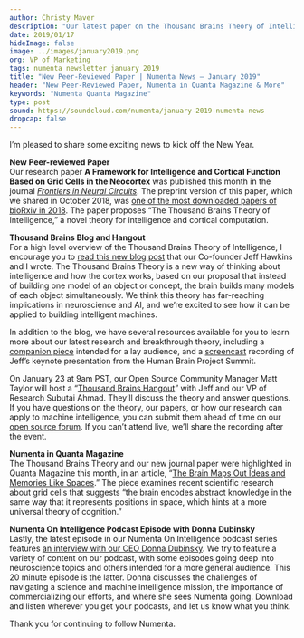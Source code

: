 ```yaml
---
author: Christy Maver
description: "Our latest paper on the Thousand Brains Theory of Intelligence was published this month in the journal Frontiers in Neural Circuits. The preprint version of this paper, which we shared in October 2018, was one of the most downloaded papers of bioRxiv in 2018. Jeff Hawkins and Christy Maver wrote a blog on the key insights of the paper and its implications for AI. The new paper was also highlighted in Quanta Magazine this month."
date: 2019/01/17
hideImage: false
image: ../images/january2019.png
org: VP of Marketing
tags: numenta newsletter january 2019
title: "New Peer-Reviewed Paper | Numenta News – January 2019"
header: "New Peer-Reviewed Paper, Numenta in Quanta Magazine & More"
keywords: "Numenta Quanta Magazine"
type: post
sound: https://soundcloud.com/numenta/january-2019-numenta-news
dropcap: false
---
```


I’m pleased to share some exciting news to kick off the New Year.

**New Peer-reviewed Paper** <br>
Our research paper **A Framework for Intelligence and Cortical Function Based on Grid Cells in the Neocortex** was published this month in the journal *[Frontiers in Neural Circuits](https://doi.org/10.3389/fncir.2018.00121)*. The preprint version of this paper, which we shared in October 2018, was [one of the most downloaded papers of bioRxiv in 2018](https://www.rxivist.org/top/2018). The paper proposes “The Thousand Brains Theory of Intelligence,” a novel theory for intelligence and cortical computation.

**Thousand Brains Blog and Hangout** <br>
For a high level overview of the Thousand Brains Theory of Intelligence, I encourage you to [read this new blog post](/blog/2019/01/16/the-thousand-brains-theory-of-intelligence/) that our Co-founder Jeff Hawkins and I wrote. The Thousand Brains Theory is a new way of thinking about intelligence and how the cortex works, based on our proposal that instead of building one model of an object or concept, the brain builds many models of each object simultaneously. We think this theory has far-reaching implications in neuroscience and AI, and we’re excited to see how it can be applied to building intelligent machines.

In addition to the blog, we have several resources available for you to learn more about our latest research and breakthrough theory, including a [companion piece](/neuroscience-research/research-publications/papers/thousand-brains-theory-of-intelligence-companion-paper/) intended for a lay audience, and a [screencast](/resources/videos/jeff-hawkins-human-brain-project-screencast/) recording of Jeff’s keynote presentation from the Human Brain Project Summit.

On January 23 at 9am PST, our Open Source Community Manager Matt Taylor will host a “[Thousand Brains Hangout](https://youtu.be/UpupNS6aF7o)” with Jeff and our VP of Research Subutai Ahmad. They’ll discuss the theory and answer questions.  If you have questions on the theory, our papers, or how our research can apply to machine intelligence, you can submit them ahead of time on our [open source forum](https://discourse.numenta.org/t/thousand-brains-hangout-with-jeff-subutai/5077). If you can’t attend live, we’ll share the recording after the event.

**Numenta in Quanta Magazine** <br>
The Thousand Brains Theory and our new journal paper were highlighted in Quanta Magazine this month, in an article, “[The Brain Maps Out Ideas and Memories Like Spaces](https://www.quantamagazine.org/the-brain-maps-out-ideas-and-memories-like-spaces-20190114/).” The piece examines recent scientific research about grid cells that suggests “the brain encodes abstract knowledge in the same way that it represents positions in space, which hints at a more universal theory of cognition.”

**Numenta On Intelligence Podcast Episode with Donna Dubinsky** <br>
Lastly, the latest episode in our Numenta On Intelligence podcast series features [an interview with our CEO Donna Dubinsky](/resources/numenta-on-intelligence-podcast/episode-7-conversation-with-Numenta-CEO-Donna-Dubinsky/). We try to feature a variety of content on our podcast, with some episodes going deep into neuroscience topics and others intended for a more general audience. This 20 minute episode is the latter. Donna discusses the challenges of navigating a science and machine intelligence mission, the importance of commercializing our efforts, and where she sees Numenta going. Download and listen wherever you get your podcasts, and let us know what you think. 	

Thank you for continuing to follow Numenta.
